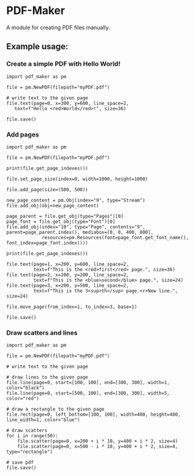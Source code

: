 # PDF-Maker
A module for creating PDF files manually.

## Example usage:

### Create a simple PDF with Hello World!
    
    import pdf_maker as pm
    
    file = pm.NewPDF(filepath="myPDF.pdf")
    
    # write text to the given page
    file.text(page=0, x=300, y=600, line_space=2,
       text=f"Hello <red>World</red>!", size=36)
    
    file.save()
    
### Add pages

    import pdf_maker as pm
    
    file = pm.NewPDF(filepath="myPDF.pdf")
    
    print(file.get_page_indexes())
    
    file.set_page_size(index=0, width=1000, height=1000)
    
    file.add_page(size=(500, 500))
    
    new_page_content = pm.Obj(index="9", type="Stream")
    file.add_obj(obj=new_page_content)
    
    page_parent = file.get_obj(type="Pages")[0]
    page_font = file.get_obj(type="Font")[0]
    file.add_obj(index="10", type="Page", contents="9", parent=page_parent.index(), mediabox=[0, 0, 400, 800],
                 resources=pm.Resources(font=page_font.get_font_name(), font_index=page_font.index()))
    
    print(file.get_page_indexes())
    
    file.text(page=1, x=200, y=600, line_space=2,
              text=f"This is the <red>first</red> page.", size=36)
    file.text(page=2, x=200, y=200, line_space=2,
              text=f"This is the <blue>second</blue> page.", size=24)
    file.text(page=3, x=200, y=500, line_space=2,
              text=f"This is the 3<sup>th</sup> page.<r>New line.", size=24)
    
    file.move_page(from_index=1, to_index=3, base=1)
    
    file.save()

### Draw scatters and lines
    
    import pdf_maker as pm
    
    file = pm.NewPDF(filepath="myPDF.pdf")
    
    # write text to the given page
    
    # draw lines to the given page
    file.line(page=0, start=[100, 100], end=[300, 300], width=1, color="black")
    file.line(page=0, start=[500, 100], end=[300, 300], width=5, color="red")
    
    # draw a rectangle to the given page
    file.rect(page=0, left_bottom=[100, 100], width=400, height=400, line_width=1, color="blue")
    
    # draw scatters
    for i in range(50):
        file.scatter(page=0, x=200 + i * 10, y=400 + i * 2, size=4)
        file.scatter(page=0, x=500 - i * 10, y=400 + i * 2, size=4, type="rectangle")
    
    # save pdf
    file.save()
    
